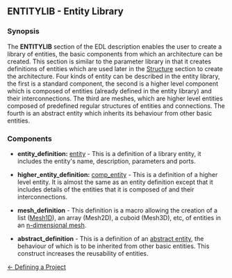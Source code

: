## ENTITYLIB - Entity Library

### Synopsis

The **ENTITYLIB** section of the EDL description enables the user to create a library of entities, the basic components from which an architecture can be created. This section is similar to the parameter library in that it creates definitions of entities which are used later in the [Structure](<https://github.com/HASE-Group/Documents/blob/main/structure.md>) section to create the architecture. Four kinds of entity can be described in the entity library, the first is a standard component, the second is a higher level component which is composed of entities (already defined in the entity library) and their interconnections. The third are meshes, which are higher level entities composed of predefined regular structures of entities and connections. The fourth is an abstract entity which inherits its behaviour from other basic entities.

### Components

- **entity\_definition:** [entity](<entity.md>) -  This is a definition of a library entity, it includes the entity's  name, description, parameters and ports.

- **higher\_entity\_definition:** [comp\_entity](<compentity.md>) - This is a definition of a higher level entity. It is almost the same as an entity definition except that it includes details of the entities that it is composed of and their interconnections.

- **mesh\_definition** - This definition is a macro allowing the creation of a list ([Mesh1D](<mesh1.md>)), an array (Mesh2D), a cuboid (Mesh3D), etc, of entities in an 
[n-dimensional mesh](<meshn.md>).

- **abstract\_definition** - This is a definition of an [abstract entity](<abstract.md>), the behaviour of which is to be inherited from other basic entities. This construct increases the reusability of entities.

[<- Defining a Project](<project.md>)
